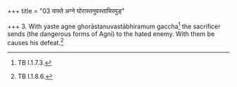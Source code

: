 +++
title = "03 यास्ते अग्ने घोरास्तनुवस्ताभिरमुङ्"

+++
3. With yaste agne ghorāstanuvastābhiramum gaccha[^1] the sacrificer sends (the dangerous forms of Agni) to the hated enemy. With them be causes his defeat.[^2]  


[^1]: TB I.1.7.3.   

[^2]: TB I.1.8.6.
